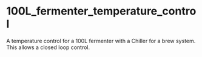 # 100L_fermenter_temperature_control
A temperature control for a 100L fermenter with a Chiller for a brew system.
This allows a closed loop control.